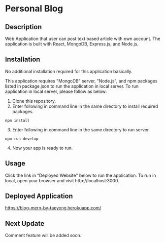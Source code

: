 # Personal Blog

## Description
Web Application that user can post text based article with own account. The application is built with React, MongoDB, Express.js, and Node.js.

## Installation
No additional installation required for this application basically. 

This application requires "MongoDB" server, "Node.js", and npm packages listed in package.json to run the application in local server. To run application in local server, please follow as below:
1. Clone this repository.
2. Enter following in command line in the same directory to install required packages.
```
npm install
```
3. Enter following in command line in the same directory to run server.
```
npm run develop
```
4. Now your app is ready to run. 

## Usage
Click the link in "Deployed Website" below to run the application.
To run in local, open your browser and visit http://localhost:3000.

## Deployed Application
https://blog-mern-by-taeyong.herokuapp.com/

## Next Update
Comment feature will be added soon.